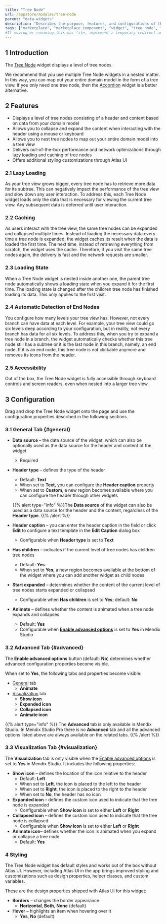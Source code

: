 ```yaml
---
title: "Tree Node"
url: /appstore/modules/tree-node
parent: "data-widgets"
description: "Describes the purpose, features, and configurations of the Tree Node widget which is available in the Mendix Marketplace."
tags: ["marketplace", "marketplace component", "widget", "tree node", "bootstrap", "platform support"]
#If moving or renaming this doc file, implement a temporary redirect and let the respective team know they should update the URL in the product. See Mapping to Products for more details.
---
```


## 1 Introduction

The [Tree Node](https://marketplace.mendix.com/link/component/116540) widget displays a level of tree nodes.

We recommend that you use multiple Tree Node widgets in a nested matter. In this way, you can map out your entire domain model in the form of a tree view. If you only need one tree node, then the [Accordion](/appstore/widgets/accordion) widget is a better alternative.

## 2 Features

* Displays a level of tree nodes consisting of a header and content based on data from your domain model
* Allows you to collapse and expand the content when interacting with the header using a mouse or keyboard
* Allows you to nest tree nodes to map out your entire domain model into a tree view
* Delivers out-of-the-box performance and network optimizations through lazy loading and caching of tree nodes
* Offers additional styling customizations through Atlas UI

### 2.1 Lazy Loading

As your tree view grows bigger, every tree node has to retrieve more data for its subtree. This can negatively impact the performance of the tree view and slow down any user interaction. To address this, each Tree Node widget loads only the data that is necessary for viewing the current tree view. Any subsequent data is deferred until user interaction.

### 2.2 Caching

As users interact with the tree view, the same tree nodes can be expanded and collapsed multiple times. Instead of loading the necessary data every time a tree node is expanded, the widget caches its result when the data is loaded the first time. The next time, instead of retrieving everything from scratch, the widget uses the cache. Therefore, if you visit the same tree nodes again, the delivery is fast and the network requests are smaller.

### 2.3 Loading State

When a Tree Node widget is nested inside another one, the parent tree node automatically shows a loading state when you expand it for the first time. The loading state is changed after the children tree node has finished loading its data. This only applies to the first visit.

### 2.4 Automatic Detection of End Nodes

You configure how many levels your tree view has. However, not every branch can have data at each level. For example, your tree view could go six levels deep according to your configuration, but in reality, not every branch has data for all six levels. To address this, when you try to expand a tree node in a branch, the widget automatically checks whether this tree node still has a subtree or it is the last node in this branch, namely, an end node. If it is an end node, this tree node is not clickable anymore and removes its icons from the header.

### 2.5 Accessibility

Out of the box, the Tree Node widget is fully accessible through keyboard controls and screen readers, even when nested into a larger tree view.

## 3 Configuration

Drag and drop the Tree Node widget onto the page and use the configuration properties described in the following sections.

### 3.1 General Tab {#general}

* **Data source** – the data source of the widget, which can also be optionally used as the data source for the header and content of the widget
   * Required
*  **Header type** – defines the type of the header
    * Default: **Text**
    * When set to **Text**, you can configure the **Header caption** property
    * When set to **Custom**, a new region becomes available where you can configure the header through other widgets
   
    {{% alert type="info" %}}The **Data source** of the widget can also be used as a data source for the header and the content, regardless of the **Header type**.
{{% /alert %}}

* **Header caption** – you can enter the header caption in the field or click **Edit** to configure a text template in the **Edit Caption** dialog box
   * Configurable when **Header type** is set to **Text**
* **Has children** – indicates if the current level of tree nodes has children tree nodes
   * Default: **Yes**
   * When set to **Yes**, a new region becomes available at the bottom of the widget where you can add another widget as child nodes
* **Start expanded** – determines whether the content of the current level of tree nodes starts expanded or collapsed
   * Configurable when **Has children** is set to **Yes**; default: **No**
* **Animate** – defines whether the content is animated when a tree node expands and collapses
   * Default: **Yes**
   * Configurable when [**Enable advanced options**](#advanced) is set to **Yes** in Mendix Studio

### 3.2 Advanced Tab {#advanced}

The **Enable advanced options** button (default: **No**) determines whether advanced configuration properties become visible.

When set to **Yes**, the following tabs and properties become visible:

* [General](#general) tab
    * **Animate**
* [Visualization](#visualization) tab
    * **Show icon**
    * **Expanded icon**
    * **Collapsed icon**
    * **Animate icon**

{{% alert type="info" %}}
The **Advanced** tab is only available in Mendix Studio. In Mendix Studio Pro there is no **Advanced** tab and all the advanced options listed above are always available on the related tabs.
{{% /alert %}}

### 3.3 Visualization Tab {#visualization}

The **Visualization** tab is only visible when the [Enable advanced options](#advanced) is set to **Yes** in Mendix Studio. It includes the following properties:

* **Show icon** – defines the location of the icon relative to the header
   * Default: **Left**
   * When set to **Left**, the icon is placed to the left to the header
   * When set to **Right**, the icon is placed to the right to the header
   * When set to **No**, the header has no icon
* **Expanded icon** – defines the custom icon used to indicate that the tree node is expanded
   * Configurable when **Show icon** is set to either **Left** or **Right**
* **Collapsed icon** – defines the custom icon used to indicate that the tree node is collapsed
   * Configurable when **Show icon** is set to either **Left** or **Right**
* **Animate icon**– defines whether the icon is animated when you expand or collapse a tree node
   * Default: **Yes**

### 4 Styling

The Tree Node widget has default styles and works out of the box without Atlas UI. However, including Atlas UI in the app brings improved styling and customizations such as design properties, helper classes, and custom variables.

These are the design properties shipped with Atlas UI for this widget:

* **Borders** – changes the border appearance
   * **Horizontal**, **Both**, **None** (default)
* **Hover** – highlights an item when hovering over it
   * **Yes**, **No** (default)
